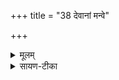 +++
title = "38 देवानां मन्वे"

+++


<details><summary>मूलम्</summary>

दे॒वाना᳚म्मन्वे॒ अधि॑ नो ब्रुवन्तु॒ प्रेमाव्ँवाच॒व्ँविश्वा॑मवन्तु॒ विश्वे᳚ ।   
आ॒शून्हु॑वे सु॒यमा॑नू॒तये॒ ते नो॑ मुञ्च॒न्त्वेन॑सः ।
</details>

<details><summary>सायण-टीका</summary>

अथ किश्वेभ्यो देवेभ्य एनीमुग्भ्यो द्वादककपाल इत्बस्य पुरोनुवाक्यामाह– देवानां मन्व इति।   पूर्वोक्ता मरुतां पुरोनुवाक्या, तथेयं विश्वेपां देवानां पुरोनुवाक्या योजनीया।
</details>